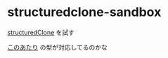 # structuredclone-sandbox

[structuredClone](https://developer.mozilla.org/en-US/docs/Web/API/structuredClone) を試す


[このあたり](https://developer.mozilla.org/en-US/docs/Web/API/Web_Workers_API/Structured_clone_algorithm) の型が対応してるのかな

